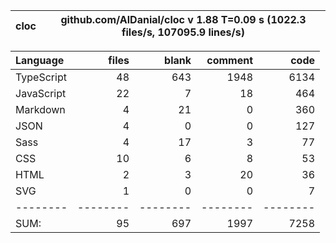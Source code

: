 | cloc | github.com/AlDanial/cloc v 1.88 T=0.09 s (1022.3 files/s, 107095.9 lines/s) |
| ---- | --------------------------------------------------------------------------- |


| Language   |    files |    blank |  comment |     code |
| :--------- | -------: | -------: | -------: | -------: |
| TypeScript |       48 |      643 |     1948 |     6134 |
| JavaScript |       22 |        7 |       18 |      464 |
| Markdown   |        4 |       21 |        0 |      360 |
| JSON       |        4 |        0 |        0 |      127 |
| Sass       |        4 |       17 |        3 |       77 |
| CSS        |       10 |        6 |        8 |       53 |
| HTML       |        2 |        3 |       20 |       36 |
| SVG        |        1 |        0 |        0 |        7 |
| --------   | -------- | -------- | -------- | -------- |
| SUM:       |       95 |      697 |     1997 |     7258 |
